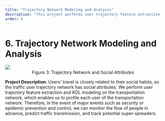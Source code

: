 ```yaml
---
title: "Trajectory Network Modeling and Analysis"
description: "This project performs user trajectory feature extraction and KOL modeling on the transportation network, which enables us to profile each user of the transportation network."
order: 6
---
```


# 6. Trajectory Network Modeling and Analysis

<img src="https://z3.ax1x.com/2021/05/13/g0yj4U.jpg" />

<center>Figure 3: Trajectory Network and Social Attributes</center>

**Project Description:** Users' travel is closely related to their social habits, so the traffic user trajectory network has social attributes. We perform user trajectory feature extraction and KOL modeling on the transportation network, which enables us to profile each user of the transportation network. Therefore, in the event of major events such as security or epidemic prevention and control, we can monitor the flow of people in advance, predict traffic transmission, and track potential super-spreaders.